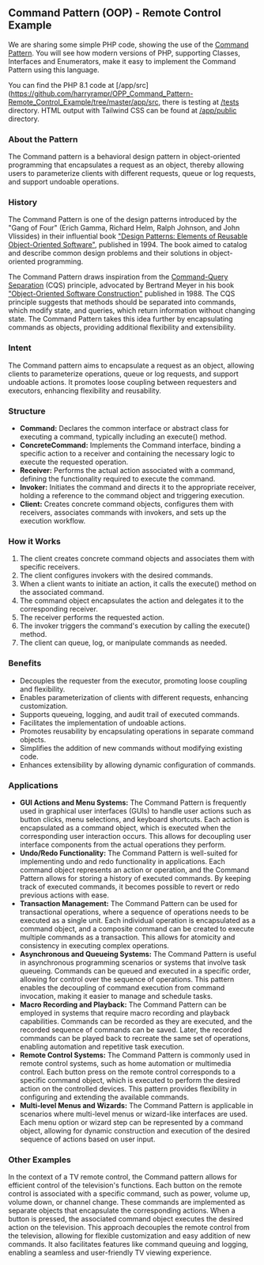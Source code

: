 ## Command Pattern (OOP) - Remote Control Example

We are sharing some simple PHP code, showing the use of
the [Command Pattern](https://en.wikipedia.org/wiki/Command_pattern). You will see how modern versions of PHP,
supporting Classes, Interfaces and Enumerators, make it easy to implement the Command Pattern using this language.

You can find the PHP 8.1 code
at [/app/src](https://github.com/harryrampr/OPP_Command_Pattern-Remote_Control_Example/tree/master/app/src, there is
testing at [/tests](https://github.com/harryrampr/OPP_Command_Pattern-Remote_Control_Example/tree/master/app/tests)
directory. HTML output with Tailwind CSS can be found
at [/app/public](https://github.com/harryrampr/OPP_Command_Pattern-Remote_Control_Example/tree/master/app/public)
directory.

### About the Pattern

The Command pattern is a behavioral design pattern in object-oriented programming that encapsulates a request as an
object, thereby allowing users to parameterize clients with different requests, queue or log requests, and support
undoable operations.

### History

The Command Pattern is one of the design patterns introduced by the "Gang of Four" (Erich Gamma, Richard Helm, Ralph
Johnson, and John Vlissides) in their influential
book ["Design Patterns: Elements of Reusable Object-Oriented Software"](https://en.wikipedia.org/wiki/Design_Patterns),
published in 1994. The book aimed to catalog and describe common design problems and their solutions in object-oriented
programming.

The Command Pattern draws inspiration from
the [Command-Query Separation](https://en.wikipedia.org/wiki/Command%E2%80%93query_separation) (CQS) principle,
advocated by Bertrand Meyer in
his book ["Object-Oriented Software Construction"](https://en.wikipedia.org/wiki/Object-Oriented_Software_Construction)
published in 1988. The CQS principle suggests that methods should be
separated into commands, which modify state, and queries, which return information without changing state. The Command
Pattern takes this idea further by encapsulating commands as objects, providing additional flexibility and
extensibility.

### Intent

The Command pattern aims to encapsulate a request as an object, allowing clients to parameterize operations, queue or
log requests, and support undoable actions. It promotes loose coupling between requesters and executors, enhancing
flexibility and reusability.

### Structure

- **Command:** Declares the common interface or abstract class for executing a command, typically including an execute()
  method.
- **ConcreteCommand:** Implements the Command interface, binding a specific action to a receiver and containing the
  necessary logic to execute the requested operation.
- **Receiver:** Performs the actual action associated with a command, defining the functionality required to execute the
  command.
- **Invoker:** Initiates the command and directs it to the appropriate receiver, holding a reference to the command
  object and triggering execution.
- **Client:** Creates concrete command objects, configures them with receivers, associates commands with invokers, and
  sets up the execution workflow.

### How it Works

1. The client creates concrete command objects and associates them with specific receivers.
2. The client configures invokers with the desired commands.
3. When a client wants to initiate an action, it calls the execute() method on the associated command.
4. The command object encapsulates the action and delegates it to the corresponding receiver.
5. The receiver performs the requested action.
6. The invoker triggers the command's execution by calling the execute() method.
7. The client can queue, log, or manipulate commands as needed.

### Benefits

- Decouples the requester from the executor, promoting loose coupling and flexibility.
- Enables parameterization of clients with different requests, enhancing customization.
- Supports queueing, logging, and audit trail of executed commands.
- Facilitates the implementation of undoable actions.
- Promotes reusability by encapsulating operations in separate command objects.
- Simplifies the addition of new commands without modifying existing code.
- Enhances extensibility by allowing dynamic configuration of commands.

### Applications

- **GUI Actions and Menu Systems:** The Command Pattern is frequently used in graphical user interfaces (GUIs) to handle
  user actions such as button clicks, menu selections, and keyboard shortcuts. Each action is encapsulated as a command
  object, which is executed when the corresponding user interaction occurs. This allows for decoupling user interface
  components from the actual operations they perform.
- **Undo/Redo Functionality:** The Command Pattern is well-suited for implementing undo and redo functionality in
  applications. Each command object represents an action or operation, and the Command Pattern allows for storing a
  history of executed commands. By keeping track of executed commands, it becomes possible to revert or redo previous
  actions with ease.
- **Transaction Management:** The Command Pattern can be used for transactional operations, where a sequence of
  operations needs to be executed as a single unit. Each individual operation is encapsulated as a command object, and a
  composite command can be created to execute multiple commands as a transaction. This allows for atomicity and
  consistency in executing complex operations.
- **Asynchronous and Queueing Systems:** The Command Pattern is useful in asynchronous programming scenarios or systems
  that involve task queueing. Commands can be queued and executed in a specific order, allowing for control over the
  sequence of operations. This pattern enables the decoupling of command execution from command invocation, making it
  easier to manage and schedule tasks.
- **Macro Recording and Playback:** The Command Pattern can be employed in systems that require macro recording and
  playback capabilities. Commands can be recorded as they are executed, and the recorded sequence of commands can be
  saved. Later, the recorded commands can be played back to recreate the same set of operations, enabling automation and
  repetitive task execution.
- **Remote Control Systems:** The Command Pattern is commonly used in remote control systems, such as home automation or
  multimedia control. Each button press on the remote control corresponds to a specific command object, which is
  executed to perform the desired action on the controlled devices. This pattern provides flexibility in configuring and
  extending the available commands.
- **Multi-level Menus and Wizards:** The Command Pattern is applicable in scenarios where multi-level menus or
  wizard-like interfaces are used. Each menu option or wizard step can be represented by a command object, allowing for
  dynamic construction and execution of the desired sequence of actions based on user input.

### Other Examples

In the context of a TV remote control, the Command pattern allows for efficient control of the television's functions.
Each button on the remote control is associated with a specific command, such as power, volume up, volume down, or
channel change. These commands are implemented as separate objects that encapsulate the corresponding actions. When a
button is pressed, the associated command object executes the desired action on the television. This approach decouples
the remote control from the television, allowing for flexible customization and easy addition of new commands. It also
facilitates features like command queuing and logging, enabling a seamless and user-friendly TV viewing experience.